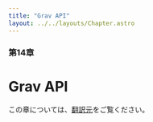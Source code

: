 ```yaml
---
title: "Grav API"
layout: ../../layouts/Chapter.astro
---
```


### 第14章

# Grav API

この章については、[翻訳元](https://learn.getgrav.org/api)をご覧ください。

